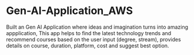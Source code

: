 # Gen-AI-Application_AWS
Built an Gen AI Application where ideas and imagination turns into amazing appplication, This app helps to find the latest technology trends and recommend courses based on the user input (degree, stream), provides details on course, duration, platform, cost and suggest best option.
